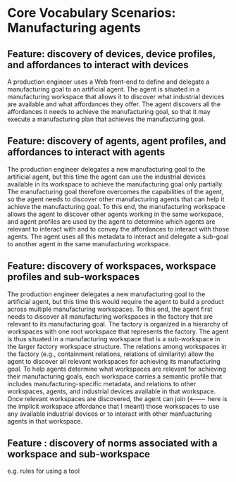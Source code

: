 # Core Vocabulary Scenarios: Manufacturing agents

## Feature: discovery of devices, device profiles, and affordances to interact with devices
A production engineer uses a Web front-end to define and delegate a manufacturing goal to an artificial agent. The agent is situated in a manufacturing workspace that allows it to discover what industrial devices are available and what affordances they offer. The agent discovers all the affordances it needs to achieve the manufacturing goal, so that it may execute a manufacturing plan that achieves the manufacturing goal.

## Feature: discovery of agents, agent profiles, and affordances to interact with agents
The production engineer delegates a new manufacturing goal to the artificial agent, but this time the agent can use the industrial devices available in its workspace to achieve the manufacturing goal only partially. The manufacturing goal therefore overcomes the capabilities of the agent, so the agent needs to discover other manufacturing agents that can help it achieve the manufacturing goal. To this end, the manufacturing workspace allows the agent to discover other agents working in the same workspace, and agent profiles are used by the agent to determine which agents are relevant to interact with and to convey the affordances to interact with those agents. The agent uses all this metadata to interact and delegate a sub-goal to another agent in the same manufacturing workspace.

## Feature: discovery of workspaces, workspace profiles and sub-workspaces
The production engineer delegates a new manufacturing goal to the artificial agent, but this time this would require the agent to build a product across multiple manufacturing workspaces. To this end, the agent first needs to discover all manufacturing workspaces in the factory that are relevant to its manufacturing goal. The factory is organized in a hierarchy of workspaces with one root workspace that represents the factory. The agent is thus situated in a manufacturing workspace that is a sub-workspace in the larger factory workspace structure. The relations among workspaces in the factory (e.g., containment relations, relations of similarity) allow the agent to discover all relevant workspaces for achieving its manufacturing goal. To help agents determine what workspaces are relevant for achieving their manufacturing goals, each workspace carries a semantic profile that includes manufacturing-specific metadata, and relations to other workspaces, agents, and industrial devices available in that workspace. Once relevant workspaces are discovered, the agent can join (<--- here is the implicit workspace affordance that I meant) those workspaces to use any available industrial devices or to interact with other manfuacturing agents in that workspace.


## Feature : discovery of norms associated with a workspace and sub-workspace 

e.g. rules for using a tool 


